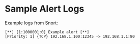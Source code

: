 # Sample Alert Logs

Example logs from Snort:

```
[**] [1:1000001:0] Example alert [**]
[Priority: 1] {TCP} 192.168.1.100:12345 -> 192.168.1.1:80
```
